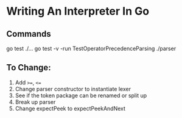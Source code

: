 # Writing An Interpreter In Go


## Commands
go test ./...
go test -v -run TestOperatorPrecedenceParsing ./parser



## To Change:
1. Add `>=`, `<=`
2. Change parser constructor to instantiate lexer
3. See if the token package can be renamed or split up
4. Break up parser
5. Change expectPeek to expectPeekAndNext
